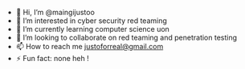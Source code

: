 - 👋 Hi, I’m @maingijustoo
- 👀 I’m interested in cyber security red teaming
- 🌱 I’m currently learning computer science uon
- 💞️ I’m looking to collaborate on red teaming and penetration testing
- 📫 How to reach me justoforreal@gmail.com
- ⚡ Fun fact: none heh !

<!---
maingijustoo/maingijustoo is a ✨ special ✨ repository because its `README.md` (this file) appears on your GitHub profile.
You can click the Preview link to take a look at your changes.
--->
